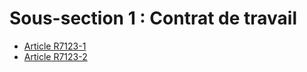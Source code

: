 # Sous-section 1 : Contrat de travail

* [Article R7123-1](./LEGIARTI000018521647.md)
* [Article R7123-2](./LEGIARTI000018521645.md)
